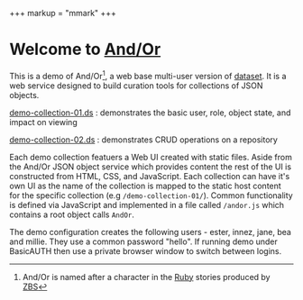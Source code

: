 +++
markup = "mmark"
+++


# Welcome to [And/Or](https://github.com/caltechlibrary/andor)

This is a demo of And/Or[^1], a web base multi-user version of 
[dataset](https://github.com/caltechlibrary/dataset). It is a web
service designed to build curation tools for collections of JSON
objects.

[demo-collection-01.ds](/demo-collection-01/)
: demonstrates the basic user, role, object state, and impact on viewing

[demo-collection-02.ds](/demo-collection-02/)
: demonstrates CRUD operations on a repository

Each demo collection featuers a Web UI created with static
files. Aside from the And/Or JSON object service which provides
content the rest of the UI is constructed from HTML, CSS, and JavaScript.
Each collection can have it's own UI as the name of the collection is
mapped to the static host content for the specific collection
(e.g `/demo-collection-01/`).
Common functionality is defined via JavaScript and implemented in a
file called `/andor.js` which contains a root object calls `AndOr`. 

The demo configuration creates the following users - ester, innez, 
jane, bea and millie. They use a common password "hello". If running
demo under BasicAUTH then use a private browser window to switch
between logins.


[^1]: And/Or is named after a character in the [Ruby](https://www.zbs.org/index_new.php/store/ruby) stories produced by [ZBS](https://www.zbs.org) 
